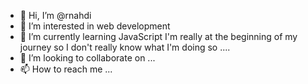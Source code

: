 - 👋 Hi, I’m @rnahdi
- 👀 I’m interested in web development
- 🌱 I’m currently learning JavaScript
  I'm really at the beginning of my journey so I don't really know what I'm doing so ....
- 💞️ I’m looking to collaborate on ...
- 📫 How to reach me ...

<!---
rnahdi/rnahdi is a ✨ special ✨ repository because its `README.md` (this file) appears on your GitHub profile.
You can click the Preview link to take a look at your changes.
--->
